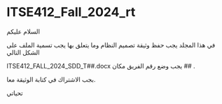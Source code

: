 # ITSE412_Fall_2024_rt

السلام عليكم

في هذا المجلد يجب حفظ وثيقة تصميم النظام وما يتعلق بها
يجب تسمية الملف على الشكل التالي

ITSE412_FALL_2024_SDD_T##.docx
يجب وضع رقم الفريق مكان ## .

بجب الاشتراك في كتابة الوثيقة معا.

تحياتي

